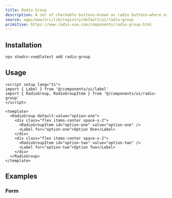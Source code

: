 ```yaml
---
title: Radio Group
description: A set of checkable buttons—known as radio buttons—where no more than one of the buttons can be checked at a time.
source: apps/www/src/lib/registry/default/ui/radio-group 
primitive: https://www.radix-vue.com/components/radio-group.html
---
```


<ComponentPreview name="RadioGroupDemo" /> 

## Installation


```bash
npx shadcn-vue@latest add radio-group
```

## Usage

```vue
<script setup lang="ts">
import { Label } from '@/components/ui/label'
import { RadioGroup, RadioGroupItem } from '@/components/ui/radio-group'
</script>

<template>
  <RadioGroup default-value="option-one">
    <div class="flex items-center space-x-2">
      <RadioGroupItem id="option-one" value="option-one" />
      <Label for="option-one">Option One</Label>
    </div>
    <div class="flex items-center space-x-2">
      <RadioGroupItem id="option-two" value="option-two" />
      <Label for="option-two">Option Two</Label>
    </div>
  </RadioGroup>
</template>
```

## Examples

### Form

<ComponentPreview name="RadioGroupForm" />
